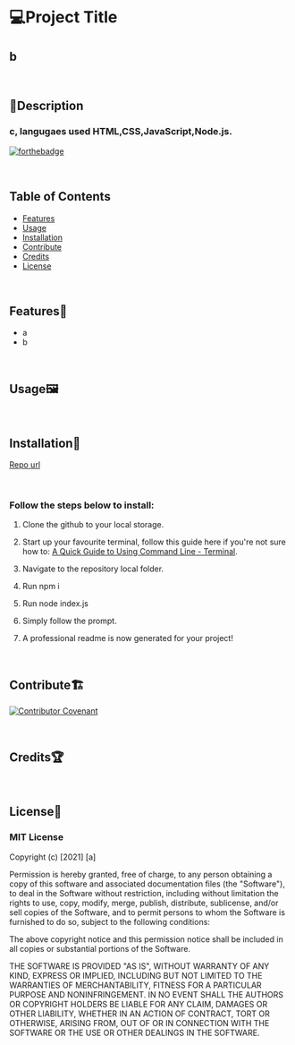 # 💻Project Title

## b
<br/>

## 📖Description

### c, langugaes used HTML,CSS,JavaScript,Node.js.

[![forthebadge](https://forthebadge.com/images/badges/made-with-javascript.svg)](https://forthebadge.com)

<br/>

## Table of Contents

- [Features](#features🎇)
- [Usage](#usage🖼️)
- [Installation](#installation📓)
- [Contribute](#contribute🏗️)
- [Credits](#credits🏆)
- [License](#license📝)

<br/>

## Features🎇

* a
* b
<br/>

## Usage🖼️

<br/>

## Installation📓

[Repo url](s)

<br/>

### Follow the steps below to install:

1. Clone the github to your local storage.

2. Start up your favourite terminal, follow this guide here if you're not sure how to:
[A Quick Guide to Using Command Line - Terminal](https://towardsdatascience.com/a-quick-guide-to-using-command-line-terminal-96815b97b955).

3. Navigate to the repository local folder.

4. Run npm i

5. Run node index.js

6. Simply follow the prompt.

7. A professional readme is now generated for your project!

<br/>

## Contribute🏗️

[![Contributor Covenant](https://img.shields.io/badge/Contributor%20Covenant-2.1-4baaaa.svg)](https://www.contributor-covenant.org/version/2/1/code_of_conduct/code_of_conduct.md)

<br/>

## Credits🏆

<br/>

## License📝

### MIT License

Copyright (c) [2021] [a]

Permission is hereby granted, free of charge, to any person obtaining a copy
of this software and associated documentation files (the "Software"), to deal
in the Software without restriction, including without limitation the rights
to use, copy, modify, merge, publish, distribute, sublicense, and/or sell
copies of the Software, and to permit persons to whom the Software is
furnished to do so, subject to the following conditions:

The above copyright notice and this permission notice shall be included in all
copies or substantial portions of the Software.

THE SOFTWARE IS PROVIDED "AS IS", WITHOUT WARRANTY OF ANY KIND, EXPRESS OR
IMPLIED, INCLUDING BUT NOT LIMITED TO THE WARRANTIES OF MERCHANTABILITY,
FITNESS FOR A PARTICULAR PURPOSE AND NONINFRINGEMENT. IN NO EVENT SHALL THE
AUTHORS OR COPYRIGHT HOLDERS BE LIABLE FOR ANY CLAIM, DAMAGES OR OTHER
LIABILITY, WHETHER IN AN ACTION OF CONTRACT, TORT OR OTHERWISE, ARISING FROM,
OUT OF OR IN CONNECTION WITH THE SOFTWARE OR THE USE OR OTHER DEALINGS IN THE
SOFTWARE.
